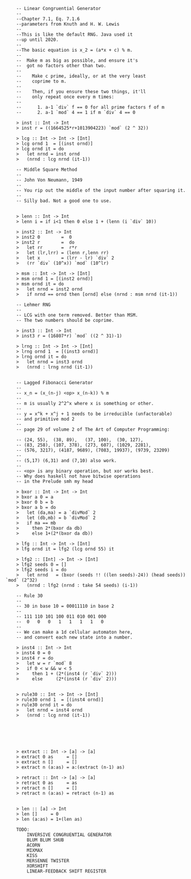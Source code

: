		-- Linear Congruential Generator
		--
		--Chapter 7.1, Eq. 7.1.6
		--parameters from Knuth and H. W. Lewis
		--
		--This is like the default RNG. Java used it
		--up until 2020.
		--
		--The basic equation is x_2 = (a*x + c) % m.
		-- 
		--  Make m as big as possible, and ensure it's 
		--  got no factors other than two.
		--
		--    Make c prime, ideally, or at the very least
		--    coprime to m.
		--
		--    Then, if you ensure these two things, it'll
		--    only repeat once every m times:
		--
		--      1. a-1 `div` f == 0 for all prime factors f of m
		--      2. a-1 `mod` 4 == 1 if m `div` 4 == 0

		> inst :: Int -> Int
		> inst r = ((1664525*r+1013904223) `mod` (2 ^ 32)) 

		> lcg :: Int -> Int -> [Int]
		> lcg ornd 1  = [(inst ornd)]
		> lcg ornd it = do 
		>   let nrnd = inst ornd 
		>   (nrnd : lcg nrnd (it-1))

		-- Middle Square Method
		-- 
		-- John Von Neumann, 1949
		--
		-- You rip out the middle of the input number after squaring it.
		--
		-- Silly bad. Not a good one to use. 


		> lenn :: Int -> Int
		> lenn i = if i<1 then 0 else 1 + (lenn (i `div` 10))

		> inst2 :: Int -> Int
		> inst2 0        =  0
		> inst2 r        =  do
		>   let rr       =  r*r
		>   let (lr,lrr) = (lenn r,lenn rr)
		>   let x        = (lrr - lr) `div` 2
		>   (rr `div` (10^x)) `mod` (10^lr)

		> msm :: Int -> Int -> [Int]
		> msm ornd 1 = [(inst2 ornd)]
		> msm ornd it = do 
		>   let nrnd = inst2 ornd 
		>   if nrnd == ornd then [ornd] else (nrnd : msm nrnd (it-1))

		-- Lehmer RNG 
		--
		-- LCG with one term removed. Better than MSM.
		-- The two numbers should be coprime.

		> inst3 :: Int -> Int
		> inst3 r = (16807*r) `mod` ((2 ^ 31)-1) 

		> lrng :: Int -> Int -> [Int]
		> lrng ornd 1  = [(inst3 ornd)]
		> lrng ornd it = do 
		>   let nrnd = inst3 ornd 
		>   (nrnd : lrng nrnd (it-1))


		-- Lagged Fibonacci Generator
		--
		-- x_n = (x_(n-j) <op> x_(n-k)) % m
		--
		-- m is usually 2^2^x where x is something or other.
		-- 
		-- y = x^k + x^j + 1 needs to be irreducible (unfactorable)
		-- and primitive mod 2
		--
		-- page 29 of volume 2 of The Art of Computer Programming:

		-- (24, 55),  (38, 89),   (37, 100),  (30, 127), 
		-- (83, 258), (107, 378), (273, 607), (1029, 2281), 
		-- (576, 3217), (4187, 9689), (7083, 19937), (9739, 23209)
		--
		-- (5,17) (6,31) and (7,10) also work.
		--
		-- <op> is any binary operation, but xor works best.
		-- Why does haskell not have bitwise operations
		-- in the Prelude smh my head 

		> bxor :: Int -> Int -> Int
		> bxor a 0 = a
		> bxor 0 b = b
		> bxor a b = do
		>   let (da,ma) = a `divMod` 2
		>   let (db,mb) = b `divMod` 2
		>   if ma == mb 
		>     then 2*(bxor da db)
		>     else 1+(2*(bxor da db))

		> lfg :: Int -> Int -> [Int]
		> lfg ornd it = lfg2 (lcg ornd 55) it

		> lfg2 :: [Int] -> Int -> [Int] 
		> lfg2 seeds 0 = []
		> lfg2 seeds i = do 
		>   let nrnd   = (bxor (seeds !! ((len seeds)-24)) (head seeds)) `mod` (2^32)
		>   (nrnd : lfg2 (nrnd : take 54 seeds) (i-1))

		-- Rule 30
		-- 
		-- 30 in base 10 = 00011110 in base 2
		-- 
		-- 111 110 101 100 011 010 001 000
		--  0   0   0   1   1   1   1   0
		--
		-- We can make a 1d cellular automaton here,
		-- and convert each new state into a number.

		> inst4 :: Int -> Int
		> inst4 0 = 0
		> inst4 r = do 
		>   let w = r `mod` 8 
		>   if 0 < w && w < 5
		>     then 1 + (2*(inst4 (r `div` 2)))
		>     else     (2*(inst4 (r `div` 2)))


		> rule30 :: Int -> Int -> [Int]
		> rule30 ornd 1  = [(inst4 ornd)]
		> rule30 ornd it = do 
		>   let nrnd = inst4 ornd 
		>   (nrnd : lcg nrnd (it-1))






		> extract :: Int -> [a] -> [a] 
		> extract 0 as     = []
		> extract n []     = []
		> extract n (a:as) = a:(extract (n-1) as)

		> retract :: Int -> [a] -> [a] 
		> retract 0 as     = as
		> retract n []     = []
		> retract n (a:as) = retract (n-1) as


		> len :: [a] -> Int
		> len []     = 0
		> len (a:as) = 1+(len as)

		TODO:
			INVERSIVE CONGRUENTIAL GENERATOR
			BLUM BLUM SHUB
			ACORN
			MIXMAX
			KISS
			MERSENNE TWISTER
			XORSHIFT
			LINEAR-FEEDBACK SHIFT REGISTER
